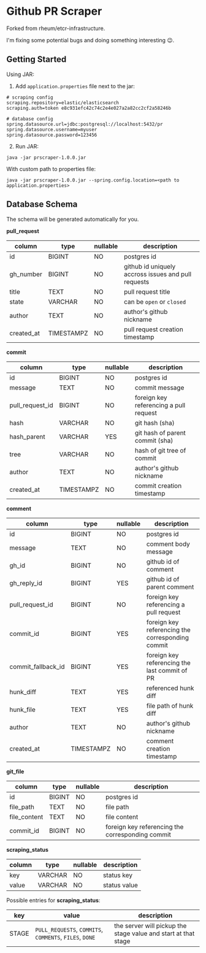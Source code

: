 # Github PR Scraper

Forked from rheum/etcr-infrastructure.

I'm fixing some potential bugs and doing something interesting :wink:.

## Getting Started

Using JAR:
1. Add `application.properties` file next to the jar:
```
# scraping config
scraping.repository=elastic/elasticsearch
scraping.auth=token e8c931efc42c74c2e4e027a2a82cc2cf2a58246b

# database config
spring.datasource.url=jdbc:postgresql://localhost:5432/pr
spring.datasource.username=myuser
spring.datasource.password=123456
```

2. Run JAR:

`java -jar prscraper-1.0.0.jar`

With custom path to properties file:

`java -jar prscraper-1.0.0.jar --spring.config.location=<path to application.properties>`

## Database Schema
The schema will be generated automatically for you.

**pull_request**

column|type|nullable|description
---|---|---|---
id|BIGINT|NO|postgres id
gh_number|BIGINT|NO|github id uniquely accross issues and pull requests
title|TEXT|NO|pull request title
state|VARCHAR|NO|can be `open` or `closed`
author|TEXT|NO|author's github nickname
created_at|TIMESTAMPZ|NO|pull request creation timestamp

**commit**

column|type|nullable|description
---|---|---|---
id|BIGINT|NO|postgres id
message|TEXT|NO|commit message
pull_request_id|BIGINT|NO|foreign key referencing a pull request
hash|VARCHAR|NO|git hash (sha)
hash_parent|VARCHAR|YES|git hash of parent commit (sha)
tree|VARCHAR|NO|hash of git tree of commit
author|TEXT|NO|author's github nickname
created_at|TIMESTAMPZ|NO|commit creation timestamp

**comment**

column|type|nullable|description
---|---|---|---
id|BIGINT|NO|postgres id
message|TEXT|NO|comment body message
gh_id|BIGINT|NO|github id of comment
gh_reply_id|BIGINT|YES|github id of parent comment
pull_request_id|BIGINT|NO|foreign key referencing a pull request
commit_id|BIGINT|YES|foreign key referencing the corresponding commit
commit_fallback_id|BIGINT|YES|foreign key referencing the last commit of PR
hunk_diff|TEXT|YES|referenced hunk diff
hunk_file|TEXT|YES|file path of hunk diff
author|TEXT|NO|author's github nickname
created_at|TIMESTAMPZ|NO|comment creation timestamp

**git_file**

column|type|nullable|description
---|---|---|---
id|BIGINT|NO|postgres id
file_path|TEXT|NO|file path
file_content|TEXT|NO|file content
commit_id|BIGINT|NO|foreign key referencing the corresponding commit

**scraping_status**

column|type|nullable|description
---|---|---|---
key|VARCHAR|NO|status key
value|VARCHAR|NO|status value

Possible entries for **scraping_status**:

key|value|description
---|---|---
STAGE|`PULL_REQUESTS`, `COMMITS`, `COMMENTS`, `FILES`, `DONE`|the server will pickup the stage value and start at that stage

